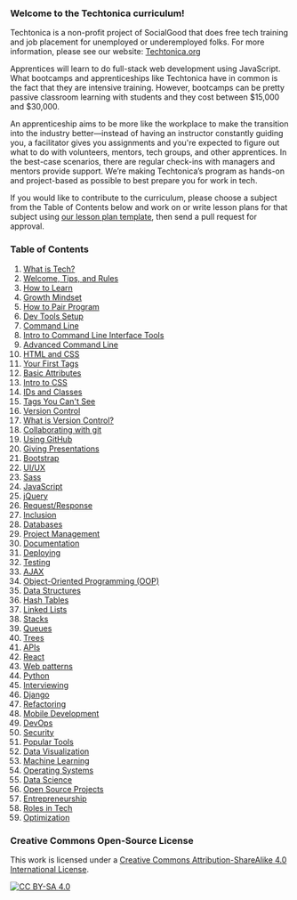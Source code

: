 ### Welcome to the Techtonica curriculum!

Techtonica is a non-profit project of SocialGood that does free tech training and job placement for unemployed or underemployed folks. For more information, please see our website: [Techtonica.org](http://techtonica.org) 

Apprentices will learn to do full-stack web development using JavaScript. What bootcamps and apprenticeships like Techtonica have in common is the fact that they are intensive training. However, bootcamps can be pretty passive classroom learning with students and they cost between $15,000 and $30,000.

An apprenticeship aims to be more like the workplace to make the transition into the industry better—instead of having an instructor constantly guiding you, a facilitator gives you assignments and you're expected to figure out what to do with volunteers, mentors, tech groups, and other apprentices. In the best-case scenarios, there are regular check-ins with managers and mentors provide support. We’re making Techtonica’s program as hands-on and project-based as possible to best prepare you for work in tech.

If you would like to contribute to the curriculum, please choose a subject from the Table of Contents below and work on or write lesson plans for that subject using [our lesson plan template](https://github.com/Techtonica/curriculum/blob/master/_templates/lesson-plan.md), then send a pull request for approval. 

### Table of Contents

1. [What is Tech?](https://github.com/Techtonica/curriculum/tree/master/what-is-tech)
1. [Welcome, Tips, and Rules](https://github.com/Techtonica/curriculum/tree/master/welcome-tips-rules)
1. [How to Learn](https://github.com/Techtonica/curriculum/tree/master/how-to-learn)
1. [Growth Mindset](https://github.com/Techtonica/curriculum/tree/master/growth-mindset)
1. [How to Pair Program](https://github.com/Techtonica/curriculum/tree/master/pair-programming)
1. [Dev Tools Setup](https://github.com/Techtonica/curriculum/tree/master/dev-tools-setup)
1. [Command Line](https://github.com/Techtonica/curriculum/tree/master/command-line)
  1. [Intro to Command Line Interface Tools](https://github.com/Techtonica/curriculum/tree/master/command-line/command-line-interface.md)
  1. [Advanced Command Line](https://github.com/Techtonica/curriculum/tree/master/command-line/command-line-advanced.md)
1. [HTML and CSS](https://github.com/Techtonica/curriculum/tree/master/html-and-css)
  1. [Your First Tags](https://github.com/Techtonica/curriculum/blob/master/html-and-css/your-first-tags.md)
  1. [Basic Attributes](https://github.com/Techtonica/curriculum/blob/master/html-and-css/basic-attributes.md)
  1. [Intro to CSS](https://github.com/Techtonica/curriculum/blob/master/html-and-css/intro-to-css.md)
  1. [IDs and Classes](https://github.com/Techtonica/curriculum/blob/master/html-and-css/ids-and-classes.md) 
  1. [Tags You Can't See](https://github.com/Techtonica/curriculum/blob/master/html-and-css/tags-you-cant-see.md)
1. [Version Control](https://github.com/Techtonica/curriculum/tree/master/version-control)
  1. [What is Version Control?](https://github.com/Techtonica/curriculum/tree/master/version-control/git-version-control/git-version-control.md)
  1. [Collaborating with git](https://github.com/Techtonica/curriculum/tree/master/version-control/git-collaboration/git-collaboration.md)
  1. [Using GitHub](https://github.com/Techtonica/curriculum/tree/master/version-control/github/github.md)
1. [Giving Presentations](https://github.com/Techtonica/curriculum/tree/master/giving-presentations)
1. [Bootstrap](https://github.com/Techtonica/curriculum/tree/master/bootstrap)
1. [UI/UX](https://github.com/Techtonica/curriculum/tree/master/ui-ux-design)
1. [Sass](https://github.com/Techtonica/curriculum/tree/master/sass)
1. [JavaScript](https://github.com/Techtonica/curriculum/tree/master/javascript)
1. [jQuery](https://github.com/Techtonica/curriculum/tree/master/jquery)
1. [Request/Response](https://github.com/Techtonica/curriculum/tree/master/request-response)
1. [Inclusion](https://github.com/Techtonica/curriculum/tree/master/inclusion)
1. [Databases](https://github.com/Techtonica/curriculum/tree/master/databases)
1. [Project Management](https://github.com/Techtonica/curriculum/tree/master/project-management)
1. [Documentation](https://github.com/Techtonica/curriculum/tree/master/documentation)
1. [Deploying](https://github.com/Techtonica/curriculum/tree/master/deploying)
1. [Testing](https://github.com/Techtonica/curriculum/tree/master/testing)
1. [AJAX](https://github.com/Techtonica/curriculum/tree/master/ajax)
1. [Object-Oriented Programming (OOP)](https://github.com/Techtonica/curriculum/tree/master/OOP)
1. [Data Structures](https://github.com/Techtonica/curriculum/tree/master/data-structures)
  1. [Hash Tables](https://github.com/Techtonica/curriculum/tree/master/data-structures/hash-table.md)
  1. [Linked Lists](https://github.com/Techtonica/curriculum/tree/master/data-structures/linked-list.md)
  1. [Stacks](https://github.com/Techtonica/curriculum/tree/master/data-structures/stack.md)
  1. [Queues](https://github.com/Techtonica/curriculum/tree/master/data-structures/queue.md)
  1. [Trees](https://github.com/Techtonica/curriculum/tree/master/data-structures/tree.md)
1. [APIs](https://github.com/Techtonica/curriculum/blob/master/api-application-programming-interface/apis-and-json.md)
1. [React](https://github.com/Techtonica/curriculum/tree/master/react)
1. [Web patterns](https://github.com/Techtonica/curriculum/tree/master/web-patterns/web-patterns.md)
1. [Python](https://github.com/Techtonica/curriculum/tree/master/python/python.md)
1. [Interviewing](https://github.com/Techtonica/curriculum/tree/master/interviewing/interviewing.md)
1. [Django](https://github.com/Techtonica/curriculum/tree/master/django/django.md)
1. [Refactoring](https://github.com/Techtonica/curriculum/tree/master/refactoring/refactoring.md)
1. [Mobile Development](https://github.com/Techtonica/curriculum/tree/master/mobile-development/mobile-development.md)
1. [DevOps](https://github.com/Techtonica/curriculum/tree/master/dev-ops/dev-ops.md)
1. [Security](https://github.com/Techtonica/curriculum/tree/master/security/security.md)
1. [Popular Tools](https://github.com/Techtonica/curriculum/tree/master/popular-tools/popular-tools.md)
1. [Data Visualization](https://github.com/Techtonica/curriculum/tree/master/data-viz/data-viz.md)
1. [Machine Learning](https://github.com/Techtonica/curriculum/tree/master/machine-learning/machine-learning.md)
1. [Operating Systems](https://github.com/Techtonica/curriculum/tree/master/operating-systems/operating-systems.md)
1. [Data Science](https://github.com/Techtonica/curriculum/tree/master/data-science/data-science.md)
1. [Open Source Projects](https://github.com/Techtonica/curriculum/tree/master/open-source/open-source.md)
1. [Entrepreneurship](https://github.com/Techtonica/curriculum/tree/master/entrepreneurship/entrepreneurship.md)
1. [Roles in Tech](https://github.com/Techtonica/curriculum/tree/master/roles-in-tech/roles-in-tech.md)
1. [Optimization](https://github.com/Techtonica/curriculum/tree/master/optimization/optimization.md)


### Creative Commons Open-Source License
This work is licensed under a [Creative Commons Attribution-ShareAlike 4.0 International License](https://creativecommons.org/licenses/by-sa/4.0/legalcode).

[![CC BY-SA 4.0](https://i.creativecommons.org/l/by-sa/4.0/88x31.png)](https://creativecommons.org/licenses/by-sa/4.0/legalcode)
